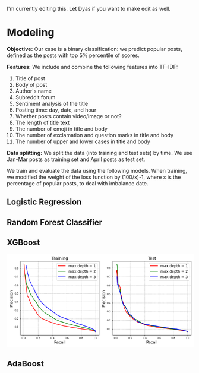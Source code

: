 I'm currently editing this. Let Dyas if you want to make edit as well.

# Modeling

**Objective:** Our case is a binary classification: we predict popular posts, defined as the posts with top 5% percentile of scores.

**Features:** We include and combine the following features into TF-IDF:
1. Title of post
2. Body of post
3. Author's name
4. Subreddit forum
5. Sentiment analysis of the title
6. Posting time: day, date, and hour
7. Whether posts contain video/image or not?
8. The length of title text
9. The number of emoji in title and body
10. The number of exclamation and question marks in title and body
11. The number of upper and lower cases in title and body

**Data splitting:** We split the data (into training and test sets) by time. We use Jan-Mar posts as training set and April posts as test set.

We train and evaluate the data using the following models. When training, we modified the weight of the loss function by (100/x)-1, where x is the percentage of popular posts, to deal with imbalance date.

## Logistic Regression

## Random Forest Classifier

## XGBoost

![picture](../figures/prec_rec_curve_xgb_tfidf_DU.png)

## AdaBoost
